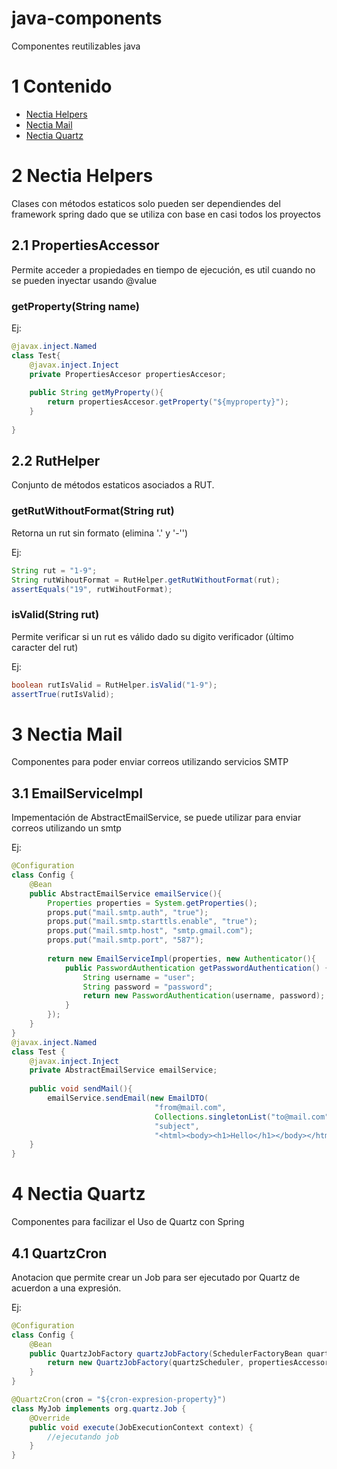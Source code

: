 # java-components

Componentes reutilizables java

# 1 Contenido

- [Nectia Helpers](#2-nectia-helpers)
- [Nectia Mail](#3-nectia-mail)
- [Nectia Quartz](#4-nectia-quartz)

# 2 Nectia Helpers

Clases con métodos estaticos solo pueden ser dependiendes del framework spring dado que se utiliza con base 
en casi todos los proyectos

## 2.1 PropertiesAccessor

Permite acceder a propiedades en tiempo de ejecución, es util cuando no se pueden inyectar usando @value

### getProperty(String name)

Ej:

```java
@javax.inject.Named
class Test{
    @javax.inject.Inject
    private PropertiesAccesor propertiesAccesor;
    
    public String getMyProperty(){
        return propertiesAccesor.getProperty("${myproperty}");
    }
    
}
```

## 2.2 RutHelper

Conjunto de métodos estaticos asociados a RUT.

### getRutWithoutFormat(String rut)

Retorna un rut sin formato (elimina '.' y '-'')

Ej:

```java
String rut = "1-9";
String rutWihoutFormat = RutHelper.getRutWithoutFormat(rut);
assertEquals("19", rutWihoutFormat);
```

### isValid(String rut)

Permite verificar si un rut es válido dado su digito verificador (último caracter del rut)

Ej:
```java
boolean rutIsValid = RutHelper.isValid("1-9");
assertTrue(rutIsValid);
```
 
# 3 Nectia Mail

Componentes para poder enviar correos utilizando servicios SMTP

## 3.1 EmailServiceImpl

Impementación de AbstractEmailService, se puede utilizar para enviar correos utilizando un smtp

Ej:

```java
@Configuration
class Config {
    @Bean
    public AbstractEmailService emailService(){
        Properties properties = System.getProperties();
        props.put("mail.smtp.auth", "true");
        props.put("mail.smtp.starttls.enable", "true");
        props.put("mail.smtp.host", "smtp.gmail.com");
        props.put("mail.smtp.port", "587");
        
        return new EmailServiceImpl(properties, new Authenticator(){
            public PasswordAuthentication getPasswordAuthentication() {
                String username = "user";
                String password = "password";
                return new PasswordAuthentication(username, password);
            }
        });
    }
}
@javax.inject.Named
class Test {
    @javax.inject.Inject
    private AbstractEmailService emailService;
    
    public void sendMail(){
        emailService.sendEmail(new EmailDTO(
                                "from@mail.com", 
                                Collections.singletonList("to@mail.com"), 
                                "subject", 
                                "<html><body><h1>Hello</h1></body></html>"));
    }
}
```

# 4 Nectia Quartz

Componentes para facilizar el Uso de Quartz con Spring

## 4.1 QuartzCron

Anotacion que permite crear un Job para ser ejecutado por Quartz de acuerdon a una expresión.

Ej:

```java
@Configuration
class Config {
    @Bean
    public QuartzJobFactory quartzJobFactory(SchedulerFactoryBean quartzScheduler, PropertiesAccessor propertiesAccessor){
        return new QuartzJobFactory(quartzScheduler, propertiesAccessor, "group");
    }
}

@QuartzCron(cron = "${cron-expresion-property}")
class MyJob implements org.quartz.Job {
    @Override
    public void execute(JobExecutionContext context) {
        //ejecutando job
    }
}
```